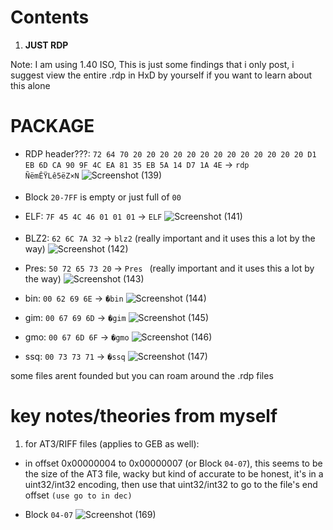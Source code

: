 # Contents
1. **JUST RDP**

Note: I am using 1.40 ISO, This is just some findings that i only post, i suggest view the entire .rdp in HxD by yourself if you want to learn about this alone

# PACKAGE
- RDP header???: `72 64 70 20 20 20 20 20 20 20 20 20 20 20 20 20 D1 EB 6D CA 90 9F 4C EA 81 35 EB 5A 14 D7 1A 4E` -> `rdp             ÑëmÊŸLê5ëZ×N`
![Screenshot (139)](https://github.com/nachotacos69/WikiEater/assets/99103531/d716be58-70a6-44dc-9289-acdcb816f4ec)

- Block `20-7FF` is empty or just full of `00`
- ELF: `7F 45 4C 46 01 01 01` -> `ELF`
![Screenshot (141)](https://github.com/nachotacos69/WikiEater/assets/99103531/4df92978-eeae-4b1c-89df-3ad898d7f1ef)

- BLZ2: `62 6C 7A 32` -> `blz2` (really important and it uses this a lot by the way)
![Screenshot (142)](https://github.com/nachotacos69/WikiEater/assets/99103531/7692cf3a-be6a-4216-8d3a-80e51da45959)


- Pres: `50 72 65 73 20` -> `Pres ` (really important and it uses this a lot by the way)
![Screenshot (143)](https://github.com/nachotacos69/WikiEater/assets/99103531/6086e119-c0db-4324-bad3-b3ce91be9745)

- bin: `00 62 69 6E` -> `�bin`
![Screenshot (144)](https://github.com/nachotacos69/WikiEater/assets/99103531/8263947f-9294-4098-87de-71779d0313eb)


- gim: `00 67 69 6D` -> `�gim`
![Screenshot (145)](https://github.com/nachotacos69/WikiEater/assets/99103531/565526fd-f7e0-4951-ab38-a2922d9308f8)

- gmo: `00 67 6D 6F` -> `�gmo`
![Screenshot (146)](https://github.com/nachotacos69/WikiEater/assets/99103531/78b86752-50d7-4d9a-aa97-4e1e0b23fa73)

- ssq: `00 73 73 71` -> `�ssq`
![Screenshot (147)](https://github.com/nachotacos69/WikiEater/assets/99103531/0f65f2dd-d4c4-4c5d-b746-b30df4298fca)

some files arent founded but you can roam around the .rdp files

# key notes/theories from myself


1. for AT3/RIFF files (applies to GEB as well):
- in offset 0x00000004 to 0x00000007 (or Block `04-07`), this seems to be the size of the AT3 file, wacky but kind of accurate to be honest, it's in a uint32/int32 encoding, then use that uint32/int32 to go to the file's end offset `(use go to in dec)`

- Block  `04-07`
![Screenshot (169)](https://github.com/nachotacos69/WikiEater/assets/99103531/59fe7722-7c62-44be-a5bb-ee06b5a8e4ba)






